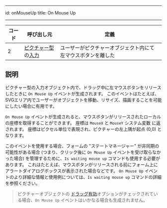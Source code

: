- - -
id: onMouseUp title: On Mouse Up
- - -

| コード | 呼び出し元                                                                                  | 定義                             |
| --- | -------------------------------------------------------------------------------------- | ------------------------------ |
| 2   | [ピクチャー型](FormObjects/properties_Object.md#式の型式タイプ)の[入力](FormObjects/input_overview.md) | ユーザーがピクチャーオブジェクト内にて左マウスボタンを離した |


## 説明

ピクチャー型の入力オブジェクト内で、ドラッグ中に左マウスボタンをリリースしたときに `On Mouse Up` イベントが生成されます。 このイベントはたとえば、SVGエリア内でユーザーがオブジェクトを移動、リサイズ、描画することを可能にしたい場合に有用です。

`On Mouse Up` イベントが生成されると、マウスボタンがリリースされたローカルの座標を取得することができます。 座標は `MouseX` と `MouseY` システム変数 に返されます。 座標はピクセル単位で表現され、ピクチャーの左上隅が起点 (0,0) となります。

このイベントを使用する場合、フォームの "ステートマネージャー" が非同期の可能性がある場合 (つまり、クリック後に `On Mouse Up` イベントを受け取らなかった場合) を管理するために、`Is waiting mouse up` コマンドも使用する必要があります。 これはたとえば、マウスボタンがリリースされる前にフォーム上にアラートダイアログボックスが表示された場合などです。 `On Mouse Up` イベントのより詳細な情報と使用例については、`Is waiting mouse up` コマンドの詳細を参照ください。

> ピクチャーオブジェクトの [ドラッグ有効](FormObjects/properties_Action.md#ドラッグ有効)オプションがチェックされている場合、`On Mouse Up` イベントはいかなる場合も生成されません。 
